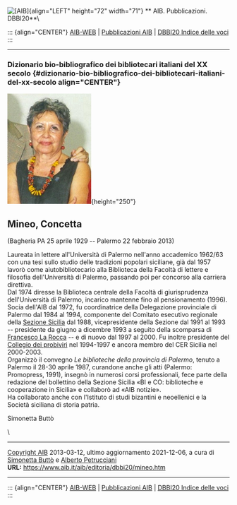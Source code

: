 ![\[AIB\]](/aib/wi/aibv72.gif){align="LEFT" height="72" width="71"}
** AIB. Pubblicazioni. DBBI20**\

::: {align="CENTER"}
[AIB-WEB](/) \| [Pubblicazioni AIB](/pubblicazioni/) \| [DBBI20 Indice
delle voci](dbbi20.htm)
:::

------------------------------------------------------------------------

### Dizionario bio-bibliografico dei bibliotecari italiani del XX secolo {#dizionario-bio-bibliografico-dei-bibliotecari-italiani-del-xx-secolo align="CENTER"}

![\[Ritratto\]](mineo.jpg){height="250"}

## Mineo, Concetta

(Bagheria PA 25 aprile 1929 -- Palermo 22 febbraio 2013)

Laureata in lettere all\'Università di Palermo nell\'anno accademico
1962/63 con una tesi sullo studio delle tradizioni popolari siciliane,
già dal 1957 lavorò come aiutobibliotecario alla Biblioteca della
Facoltà di lettere e filosofia dell\'Università di Palermo, passando poi
per concorso alla carriera direttiva.\
Dal 1974 diresse la Biblioteca centrale della Facoltà di giurisprudenza
dell\'Università di Palermo, incarico mantenne fino al pensionamento
(1996).\
Socia dell\'AIB dal 1972, fu coordinatrice della Delegazione provinciale
di Palermo dal 1984 al 1994, componente del Comitato esecutivo regionale
della [Sezione Sicilia](/aib/stor/sezioni/sic.htm) dal 1988,
vicepresidente della Sezione dal 1991 al 1993 -- presidente da giugno a
dicembre 1993 a seguito della scomparsa di [Francesco La
Rocca](larocca.htm) -- e di nuovo dal 1997 al 2000. Fu inoltre
presidente del [Collegio dei probiviri](/aib/stor/cariche91.htm) nel
1994-1997 e ancora membro del CER Sicilia nel 2000-2003.\
Organizzò il convegno *Le biblioteche della provincia di Palermo*,
tenuto a Palermo il 28-30 aprile 1987, curandone anche gli atti
(Palermo: Promopress, 1991), insegnò in numerosi corsi professionali,
fece parte della redazione del bollettino della Sezione Sicilia «BI e
CO: biblioteche e cooperazione in Sicilia» e collaborò ad «AIB
notizie».\
Ha collaborato anche con l\'Istituto di studi bizantini e neoellenici e
la Società siciliana di storia patria.

Simonetta Buttò

\

------------------------------------------------------------------------

[Copyright AIB](/su-questo-sito/dichiarazione-di-copyright-aib-web/)
2013-03-12, ultimo aggiornamento 2021-12-06, a cura di [Simonetta
Buttò](/aib/redazione3.htm) e [Alberto
Petrucciani](/su-questo-sito/redazione-aib-web/)\
**URL:** https://www.aib.it/aib/editoria/dbbi20/mineo.htm

------------------------------------------------------------------------

::: {align="CENTER"}
[AIB-WEB](/) \| [Pubblicazioni AIB](/pubblicazioni/) \| [DBBI20 Indice
delle voci](dbbi20.htm)
:::
